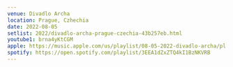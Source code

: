 ```yaml
---
venue: Divadlo Archa
location: Prague, Czhechia
date: 2022-08-05
setlist: 2022/divadlo-archa-prague-czechia-43b257eb.html
youtube1: brna4yKtCGM
apple: https://music.apple.com/us/playlist/08-05-2022-divadlo-archa/pl.u-kv9lbKaTeDz9GN
spotify: https://open.spotify.com/playlist/3EEA1dZxZTQ4kI1BzNKVRB
---
```

